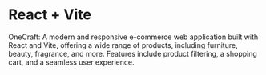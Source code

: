# React + Vite

OneCraft:
A modern and responsive e-commerce web application built with React and Vite, offering a wide range of products, including furniture, beauty, fragrance, and more. Features include product filtering, a shopping cart, and a seamless user experience. 
